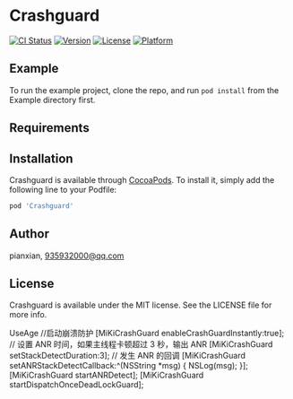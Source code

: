 # Crashguard

[![CI Status](https://img.shields.io/travis/huweiwei/Crashguard.svg?style=flat)](https://travis-ci.org/huweiwei/Crashguard)
[![Version](https://img.shields.io/cocoapods/v/Crashguard.svg?style=flat)](https://cocoapods.org/pods/Crashguard)
[![License](https://img.shields.io/cocoapods/l/Crashguard.svg?style=flat)](https://cocoapods.org/pods/Crashguard)
[![Platform](https://img.shields.io/cocoapods/p/Crashguard.svg?style=flat)](https://cocoapods.org/pods/Crashguard)

## Example

To run the example project, clone the repo, and run `pod install` from the Example directory first.

## Requirements

## Installation

Crashguard is available through [CocoaPods](https://cocoapods.org). To install
it, simply add the following line to your Podfile:

```ruby
pod 'Crashguard'
```

## Author

pianxian, 935932000@qq.com

## License

Crashguard is available under the MIT license. See the LICENSE file for more info.

UseAge
    //启动崩溃防护
    [MiKiCrashGuard enableCrashGuardInstantly:true];
    // 设置 ANR 时间，如果主线程卡顿超过 3 秒，输出 ANR
    [MiKiCrashGuard setStackDetectDuration:3];
    // 发生 ANR 的回调
    [MiKiCrashGuard setANRStackDetectCallback:^(NSString *msg) {
      NSLog(msg);
    }];
    [MiKiCrashGuard startANRDetect];
    [MiKiCrashGuard startDispatchOnceDeadLockGuard];


